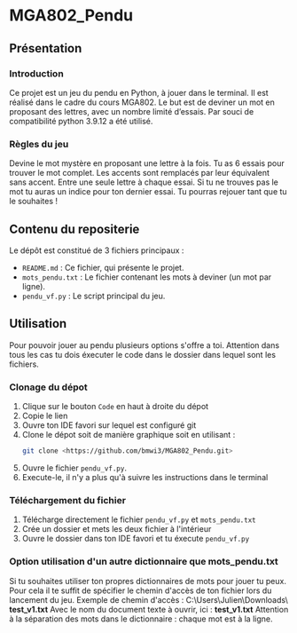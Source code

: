 # MGA802_Pendu
## Présentation
### Introduction
Ce projet est un jeu du pendu en Python, à jouer dans le terminal.
Il est réalisé dans le cadre du cours MGA802.
Le but est de deviner un mot en proposant des lettres, avec un nombre limité d’essais.
Par souci de compatibilité python 3.9.12 a été utilisé.

### Règles du jeu
Devine le mot mystère en proposant une lettre à la fois.
Tu as 6 essais pour trouver le mot complet.
Les accents sont remplacés par leur équivalent sans accent.
Entre une seule lettre à chaque essai.
Si tu ne trouves pas le mot tu auras un indice pour ton dernier essai.
Tu pourras rejouer tant que tu le souhaites !

## Contenu du repositerie
Le dépôt est constitué de 3 fichiers principaux :
- `README.md` : Ce fichier, qui présente le projet.
- `mots_pendu.txt` : Le fichier contenant les mots à deviner (un mot par ligne).
- `pendu_vf.py` : Le script principal du jeu.

## Utilisation
Pour pouvoir jouer au pendu plusieurs options s'offre a toi.
Attention dans tous les cas tu dois éxecuter le code dans le dossier dans lequel sont les fichiers.

### Clonage du dépot
1. Clique sur le bouton `Code` en haut à droite du dépot
2. Copie le lien
3. Ouvre ton IDE favori sur lequel est configuré git
4. Clone le dépot soit de manière graphique soit en utilisant :
   ```bash
   git clone <https://github.com/bmwi3/MGA802_Pendu.git>
   ```
5. Ouvre le fichier `pendu_vf.py`.
6. Execute-le, il n'y a plus qu'à suivre les instructions dans le terminal

### Téléchargement du fichier 
1. Télécharge directement le fichier `pendu_vf.py` et `mots_pendu.txt`
2. Crée un dossier et mets les deux fichier à l'intérieur
3. Ouvre le dossier dans ton IDE favori et tu éxecute `pendu_vf.py`

### Option utilisation d'un autre dictionnaire que mots_pendu.txt
Si tu souhaites utiliser ton propres dictionnaires de mots pour jouer tu peux.
Pour cela il te suffit de spécifier le chemin d'accès de ton fichier lors du lancement du jeu.
Exemple de chemin d'accès : 
C:\Users\Julien\Downloads\ **test_v1.txt** 
Avec le nom du document texte à ouvrir, ici : **test_v1.txt** 
Attention à la séparation des mots dans le dictionnaire : chaque mot est à la ligne.